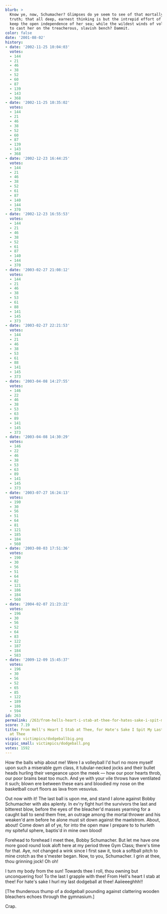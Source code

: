 ```yaml
---
blurb: >
  Know ye, now, Schumacher? Glimpses do ye seem to see of that mortally intolerable
  truth; that all deep, earnest thinking is but the intrepid effort of the soul to
  keep the open independence of her sea; while the wildest winds of volleyballs conspire
  to cast her on the treacherous, slavish bench? Dammit.
color: false
date: '2001-08-02'
history:
- date: '2002-11-25 10:04:03'
  votes:
  - 144
  - 21
  - 46
  - 38
  - 52
  - 60
  - 87
  - 139
  - 143
  - 368
- date: '2002-11-25 10:35:02'
  votes:
  - 144
  - 21
  - 46
  - 38
  - 52
  - 60
  - 87
  - 139
  - 143
  - 368
- date: '2002-12-23 16:44:25'
  votes:
  - 144
  - 21
  - 46
  - 38
  - 52
  - 61
  - 87
  - 140
  - 144
  - 370
- date: '2002-12-23 16:55:53'
  votes:
  - 144
  - 21
  - 46
  - 38
  - 52
  - 61
  - 87
  - 140
  - 144
  - 370
- date: '2003-02-27 21:08:12'
  votes:
  - 144
  - 21
  - 46
  - 38
  - 53
  - 61
  - 88
  - 141
  - 145
  - 373
- date: '2003-02-27 22:21:53'
  votes:
  - 144
  - 21
  - 46
  - 38
  - 53
  - 61
  - 88
  - 141
  - 145
  - 373
- date: '2003-04-08 14:27:55'
  votes:
  - 146
  - 22
  - 46
  - 38
  - 53
  - 63
  - 89
  - 141
  - 145
  - 373
- date: '2003-04-08 14:30:29'
  votes:
  - 146
  - 22
  - 46
  - 38
  - 53
  - 63
  - 89
  - 141
  - 145
  - 373
- date: '2003-07-27 16:24:13'
  votes:
  - 190
  - 30
  - 56
  - 51
  - 64
  - 81
  - 121
  - 185
  - 184
  - 560
- date: '2003-08-03 17:51:36'
  votes:
  - 190
  - 30
  - 56
  - 51
  - 64
  - 82
  - 121
  - 186
  - 184
  - 560
- date: '2004-02-07 21:23:22'
  votes:
  - 196
  - 30
  - 56
  - 52
  - 64
  - 83
  - 122
  - 187
  - 184
  - 583
- date: '2009-12-09 15:45:37'
  votes:
  - 196
  - 30
  - 56
  - 52
  - 65
  - 85
  - 122
  - 189
  - 186
  - 594
id: 263
permalink: /263/from-hells-heart-i-stab-at-thee-for-hates-sake-i-spit-my-last-dodgeball-at-thee/
score: 7.19
title: From Hell's Heart I Stab at Thee, for Hate's Sake I Spit My Last Dodgeball
  at Thee
vicpic: victimpics/dodgeballbig.png
vicpic_small: victimpics/dodgeball.png
votes: 1592
---
```


How the balls whip about me! Were I a volleyball I'd hurl no more myself
upon such a miserable gym class, it tubular-necked jocks and their
bullet heads hurling their vengeance upon the meek — how our poor
hearts throb, our poor brains beat too much. And ye with your vile
throws have ventilated it such; blown ere between these ears and
bloodied my nose on the basketball court floors as lava from vesuvius.

Out now with it! The last ball is upon me, and stand I alone against
Bobby Schumacher with abs aplenty. In ev'ry fight hurl the survivors the
last and bitterest blow, before the eyes of the bleacher'd masses
yearning for a caught ball to send them free, an outrage among the
mortal thrower and his weaken'd arm before he alone must sit down
against the maelstrom. About, about! Come down all of ye, for into the
open maw I prepare to to hurleth my spiteful sphere, baptis'd in mine
own blood!

Forehead to forehead I meet thee, Bobby Schumacher. But let me have one
more good round look aloft here at my period three Gym Class; there's
time for that. Aye, not changed a wink since I first saw it, took a
softball pitch to mine crotch as the s'mester began. Now, to you,
Schumacher. I grin at thee, thou grinning jock! Oh oh!

I turn my body from the sun! Towards thee I roll, thou owning but
unconquering foo! To the last I grapple with thee! From Hell's heart I
stab at thee! For hate's sake I hurl my last dodgeball at thee!
Aaiieeeghhh!!

\[The thunderous thump of a dodgeball pounding against clattering wooden
bleachers echoes through the gymnasium.\]

Crap.